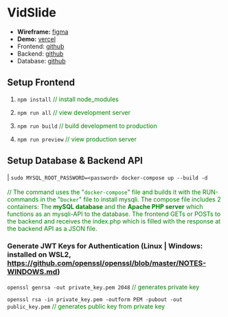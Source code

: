 # VidSlide

* **Wireframe:** [figma](https://figma.com/file/jAorHmVSyFGXCQxHzR57w6/VidSlide?node-id=0%3A1&t=hr9c5Co75ePuGCz3-1)
* **Demo:** [vercel](https://svelte-kit-vid-slide.vercel.app)
* Frontend: [github](https://github.com/jonasfroeller/SvelteKit_VidSlide/tree/master/frontend)
* Backend: [github](https://github.com/jonasfroeller/SvelteKit_VidSlide/tree/master/backend)
* Database: [github](https://github.com/jonasfroeller/SvelteKit_VidSlide/tree/master/database)

## Setup Frontend

1. `npm install` <span style="color:green">// install node_modules</span>

2. `npm run all` <span style="color:green">// view development server</span>

3. `npm run build` <span style="color:green">// build development to production</span>

4. `npm run preview` <span style="color:green">// view production server</span>

## Setup Database & Backend API

| `sudo MYSQL_ROOT_PASSWORD=<password> docker-compose up --build -d`  
<span style="color:green">  
// The command uses the "`docker-compose`" file and builds it with the RUN-commands in the "`Docker`" file to install mysqli.
The compose file includes 2 containers: The **mySQL database** and the **Apache PHP server** which functions as an mysqli-API to the database. The frontend GETs or POSTs to the backend and receives the index.php which is filled with the response at the backend API as a JSON file.
</span>

### Generate JWT Keys for Authentication (Linux | Windows: installed on WSL2, https://github.com/openssl/openssl/blob/master/NOTES-WINDOWS.md)

`openssl genrsa -out private_key.pem 2048` <span style="color:green">// generates private key</span> 

`openssl rsa -in private_key.pem -outform PEM -pubout -out public_key.pem` <span style="color:green">// generates public key from private key</span> 
